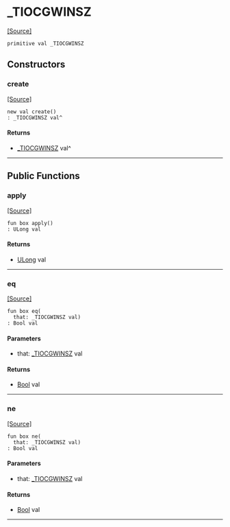 # _TIOCGWINSZ
<span class="source-link">[[Source]](src/term/ansi_term.md#L-0-35)</span>
```pony
primitive val _TIOCGWINSZ
```

## Constructors

### create
<span class="source-link">[[Source]](src/term/ansi_term.md#L-0-35)</span>


```pony
new val create()
: _TIOCGWINSZ val^
```

#### Returns

* [_TIOCGWINSZ](term-_TIOCGWINSZ.md) val^

---

## Public Functions

### apply
<span class="source-link">[[Source]](src/term/ansi_term.md#L-0-36)</span>


```pony
fun box apply()
: ULong val
```

#### Returns

* [ULong](builtin-ULong.md) val

---

### eq
<span class="source-link">[[Source]](src/term/ansi_term.md#L-0-36)</span>


```pony
fun box eq(
  that: _TIOCGWINSZ val)
: Bool val
```
#### Parameters

*   that: [_TIOCGWINSZ](term-_TIOCGWINSZ.md) val

#### Returns

* [Bool](builtin-Bool.md) val

---

### ne
<span class="source-link">[[Source]](src/term/ansi_term.md#L-0-36)</span>


```pony
fun box ne(
  that: _TIOCGWINSZ val)
: Bool val
```
#### Parameters

*   that: [_TIOCGWINSZ](term-_TIOCGWINSZ.md) val

#### Returns

* [Bool](builtin-Bool.md) val

---

